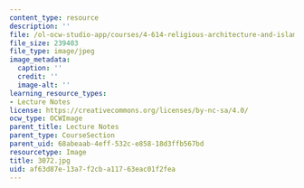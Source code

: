 ```yaml
---
content_type: resource
description: ''
file: /ol-ocw-studio-app/courses/4-614-religious-architecture-and-islamic-cultures-fall-2002/af63d87e13a7f2cba11763eac01f2fea_3072.jpg
file_size: 239403
file_type: image/jpeg
image_metadata:
  caption: ''
  credit: ''
  image-alt: ''
learning_resource_types:
- Lecture Notes
license: https://creativecommons.org/licenses/by-nc-sa/4.0/
ocw_type: OCWImage
parent_title: Lecture Notes
parent_type: CourseSection
parent_uid: 68abeaab-4eff-532c-e858-18d3ffb567bd
resourcetype: Image
title: 3072.jpg
uid: af63d87e-13a7-f2cb-a117-63eac01f2fea
---
```

